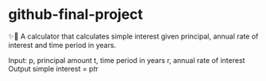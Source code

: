 # github-final-project 

✨🚀 A calculator that calculates simple interest given principal, annual rate of interest and time period in years.



Input:
   p, principal amount
   t, time period in years
   r, annual rate of interest
Output
   simple interest = p*t*r
